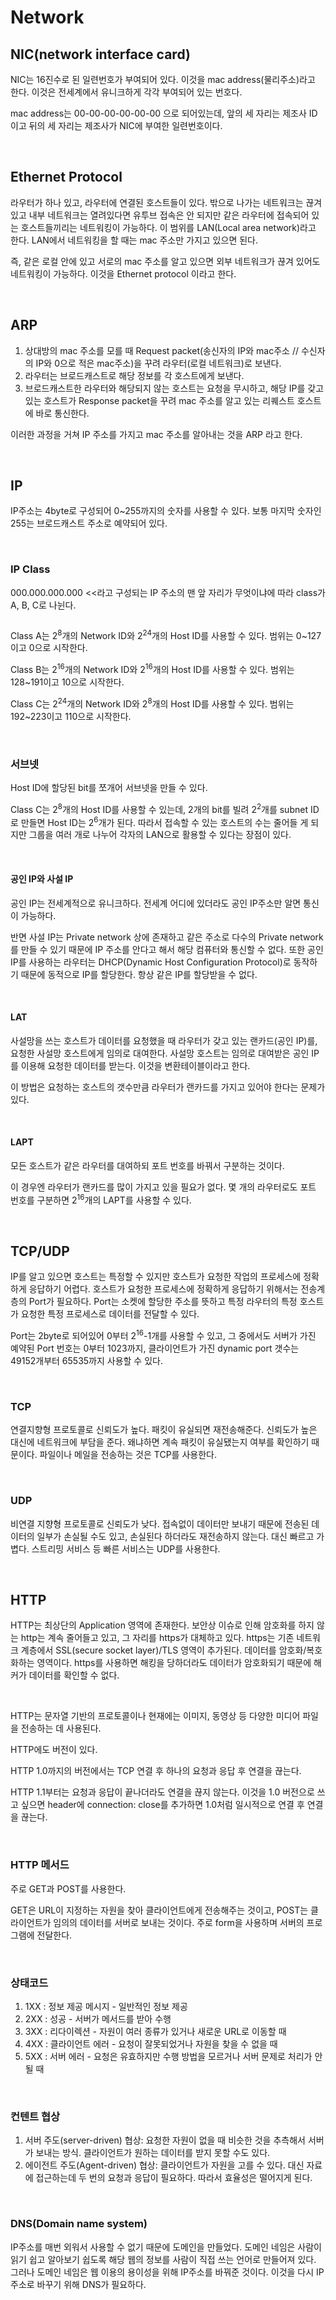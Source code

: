 <h1>Network</h1>
<h2>NIC(network interface card)</h2>
<p>NIC는 16진수로 된 일련번호가 부여되어 있다. 이것을 mac address(물리주소)라고 한다. 이것은 전세계에서 유니크하게 각각 부여되어 있는 번호다.</p>
<p>mac address는 00-00-00-00-00-00 으로 되어있는데, 앞의 세 자리는 제조사 ID이고 뒤의 세 자리는 제조사가 NIC에 부여한 일련번호이다.</p>
<p>&nbsp;</p>
<h2>Ethernet Protocol</h2>
<p>라우터가 하나 있고, 라우터에 연결된 호스트들이 있다. 밖으로 나가는 네트워크는 끊겨있고 내부 네트워크는 열려있다면 유투브 접속은 안 되지만 같은 라우터에 접속되어 있는 호스트들끼리는 네트워킹이 가능하다. 이 범위를 LAN(Local area network)라고 한다. LAN에서 네트워킹을 할 때는 mac 주소만 가지고 있으면 된다.</p>
<p>즉, 같은 로컬 안에 있고 서로의 mac 주소를 알고 있으면 외부 네트워크가 끊겨 있어도 네트워킹이 가능하다. 이것을 Ethernet protocol 이라고 한다.</p>
<p>&nbsp;</p>
<h2>ARP</h2>
<ol>
<li>상대방의 mac 주소를 모를 때 Request packet(송신자의 IP와 mac주소 // 수신자의 IP와 0으로 적은 mac주소)을 꾸려 라우터(로컬 네트워크)로 보낸다.</li>
<li>라우터는 브로드캐스트로 해당 정보를 각 호스트에게 보낸다.</li>
<li>브로드캐스트한 라우터와 해당되지 않는 호스트는 요청을 무시하고, 해당 IP를 갖고 있는 호스트가 Response packet을 꾸려 mac 주소를 알고 있는 리퀘스트 호스트에 바로 통신한다.</li>

</ol>
<p>이러한 과정을 거쳐 IP 주소를 가지고 mac 주소를 알아내는 것을 ARP 라고 한다.</p>
<p>&nbsp;</p>
<h2>IP</h2>
<p>IP주소는 4byte로 구성되어 0~255까지의 숫자를 사용할 수 있다. 보통 마지막 숫자인 255는 브로드캐스트 주소로 예약되어 있다.</p>
<p>&nbsp;</p>
<h3>IP Class</h3>
<p>000.000.000.000 &lt;&lt;라고 구성되는 IP 주소의 맨 앞 자리가 무엇이냐에 따라 class가 A, B, C로 나뉜다.</p>
<p><img src='https://imgur.com/virQ1T7.jpg' alt='' referrerPolicy='no-referrer' /></p>
<p>Class A는 2<sup>8</sup>개의 Network ID와 2<sup>24</sup>개의 Host ID를 사용할 수 있다. 범위는 0~127이고 0으로 시작한다.</p>
<p>Class B는 2<sup>16</sup>개의 Network ID와 2<sup>16</sup>개의 Host ID를 사용할 수 있다. 범위는 128~191이고 10으로 시작한다.</p>
<p>Class C는 2<sup>24</sup>개의 Network ID와 2<sup>8</sup>개의 Host ID를 사용할 수 있다. 범위는 192~223이고 110으로 시작한다.</p>
<p>&nbsp;</p>
<h3>서브넷</h3>
<p>Host ID에 할당된 bit를 쪼개어 서브넷을 만들 수 있다.</p>
<p>Class C는 2<sup>8</sup>개의 Host ID를 사용할 수 있는데, 2개의 bit를 빌려 2<sup>2</sup>개를 subnet ID로 만들면 Host ID는 2<sup>6</sup>개가 된다. 따라서 접속할 수 있는 호스트의 수는 줄어들 게 되지만 그룹을 여러 개로 나누어 각자의 LAN으로 활용할 수 있다는 장점이 있다.</p>
<p>&nbsp;</p>
<h4>공인 IP와 사설 IP</h4>
<p>공인 IP는 전세계적으로 유니크하다. 전세계 어디에 있더라도 공인 IP주소만 알면 통신이 가능하다.</p>
<p>반면 사설 IP는 Private network 상에 존재하고 같은 주소로 다수의 Private network를 만들 수 있기 때문에 IP 주소를 안다고 해서 해당 컴퓨터와 통신할 수 없다. 또한 공인 IP를 사용하는 라우터는 DHCP(Dynamic Host Configuration Protocol)로 동작하기 때문에 동적으로 IP를 할당한다. 항상 같은 IP를 할당받을 수 없다.</p>
<p>&nbsp;</p>
<h4>LAT</h4>
<p>사설망을 쓰는 호스트가 데이터를 요청했을 때 라우터가 갖고 있는 랜카드(공인 IP)를, 요청한 사설망 호스트에게 임의로 대여한다. 사설망 호스트는 임의로 대여받은 공인 IP를 이용해 요청한 데이터를 받는다. 이것을 변환테이블이라고 한다.</p>
<p>이 방법은 요청하는 호스트의 갯수만큼 라우터가 랜카드를 가지고 있어야 한다는 문제가 있다.</p>
<p>&nbsp;</p>
<h4>LAPT</h4>
<p>모든 호스트가 같은 라우터를 대여하되 포트 번호를 바꿔서 구분하는 것이다.</p>
<p>이 경우엔 라우터가 랜카드를 많이 가지고 있을 필요가 없다. 몇 개의 라우터로도 포트 번호를 구분하면 2<sup>16</sup>개의 LAPT를 사용할 수 있다.</p>
<p>&nbsp;</p>
<h2>TCP/UDP</h2>
<p>IP를 알고 있으면 호스트는 특정할 수 있지만 호스트가 요청한 작업의 프로세스에 정확하게 응답하기 어렵다. 호스트가 요청한 프로세스에 정확하게 응답하기 위해서는 전송계층의 Port가 필요하다. Port는 소켓에 할당한 주소를 뜻하고 특정 라우터의 특정 호스트가 요청한 특정 프로세스로 데이터를 전달할 수 있다.</p>
<p>Port는 2byte로 되어있어 0부터 2<sup>16</sup>-1개를 사용할 수 있고, 그 중에서도 서버가 가진 예약된 Port 번호는 0부터 1023까지, 클라이언트가 가진 dynamic port 갯수는 49152개부터 65535까지 사용할 수 있다.</p>
<p>&nbsp;</p>
<h3>TCP</h3>
<p>연결지향형 프로토콜로 신뢰도가 높다. 패킷이 유실되면 재전송해준다. 신뢰도가 높은 대신에 네트워크에 부담을 준다. 왜냐하면 계속 패킷이 유실됐는지 여부를 확인하기 때문이다. 파일이나 메일을 전송하는 것은 TCP를 사용한다.</p>
<p>&nbsp;</p>
<h3>UDP</h3>
<p>비연결 지향형 프로토콜로 신뢰도가 낮다. 접속없이 데이터만 보내기 때문에 전송된 데이터의 일부가 손실될 수도 있고, 손실된다 하더라도 재전송하지 않는다. 대신 빠르고 가볍다. 스트리밍 서비스 등 빠른 서비스는 UDP를 사용한다.</p>
<p>&nbsp;</p>
<h2>HTTP</h2>
<p>HTTP는 최상단의 Application 영역에 존재한다. 보안상 이슈로 인해 암호화를 하지 않는 http는 계속 줄어들고 있고, 그 자리를 https가 대체하고 있다. https는 기존 네트워크 계층에서 SSL(secure socket layer)/TLS 영역이 추가된다. 데이터를 암호화/복호화하는 영역이다. https를 사용하면 해킹을 당하더라도 데이터가 암호화되기 때문에 해커가 데이터를 확인할 수 없다.</p>
<p>&nbsp;</p>
<p>HTTP는 문자열 기반의 프로토콜이나 현재에는 이미지, 동영상 등 다양한 미디어 파일을 전송하는 데 사용된다.</p>
<p>HTTP에도 버전이 있다.</p>
<p>HTTP 1.0까지의 버전에서는 TCP 연결 후 하나의 요청과 응답 후 연결을 끊는다.</p>
<p>HTTP 1.1부터는 요청과 응답이 끝나더라도 연결을 끊지 않는다. 이것을 1.0 버전으로 쓰고 싶으면 header에 connection: close를 추가하면 1.0처럼 일시적으로 연결 후 연결을 끊는다.</p>
<p>&nbsp;</p>
<h3>HTTP 메서드</h3>
<p>주로 GET과 POST를 사용한다.</p>
<p>GET은 URL이 지정하는 자원을 찾아 클라이언트에게 전송해주는 것이고, POST는 클라이언트가 임의의 데이터를 서버로 보내는 것이다. 주로 form을 사용하며 서버의 프로그램에 전달한다.</p>
<p>&nbsp;</p>
<h3>상태코드</h3>
<ol>
<li>1XX : 정보 제공 메시지 - 일반적인 정보 제공</li>
<li>2XX : 성공 - 서버가 메서드를 받아 수행</li>
<li>3XX : 리다이렉션 - 자원이 여러 종류가 있거나 새로운 URL로 이동할 때</li>
<li>4XX : 클라이언트 에러 - 요청이 잘못되었거나 자원을 찾을 수 없을 때</li>
<li>5XX : 서버 에러 - 요청은 유효하지만 수행 방법을 모르거나 서버 문제로 처리가 안 될 때</li>

</ol>
<p>&nbsp;</p>
<h3>컨텐트 협상</h3>
<ol>
<li>서버 주도(server-driven) 협상: 요청한 자원이 없을 때 비슷한 것을 추측해서 서버가 보내는 방식. 클라이언트가 원하는 데이터를 받지 못할 수도 있다.</li>
<li>에이전트 주도(Agent-driven) 협상: 클라이언트가 자원을 고를 수 있다. 대신 자료에 접근하는데 두 번의 요청과 응답이 필요하다. 따라서 효율성은 떨어지게 된다.</li>

</ol>
<p>&nbsp;</p>
<h3>DNS(Domain name system)</h3>
<p>IP주소를 매번 외워서 사용할 수 없기 때문에 도메인을 만들었다. 도메인 네임은 사람이 읽기 쉽고 알아보기 쉽도록 해당 웹의 정보를 사람이 직접 쓰는 언어로 만들어져 있다. 그러나 도메인 네임은 웹 이용의 용이성을 위해 IP주소를 바꿔준 것이다. 이것을 다시 IP주소로 바꾸기 위해 DNS가 필요하다.</p>
<p>&nbsp;</p>
